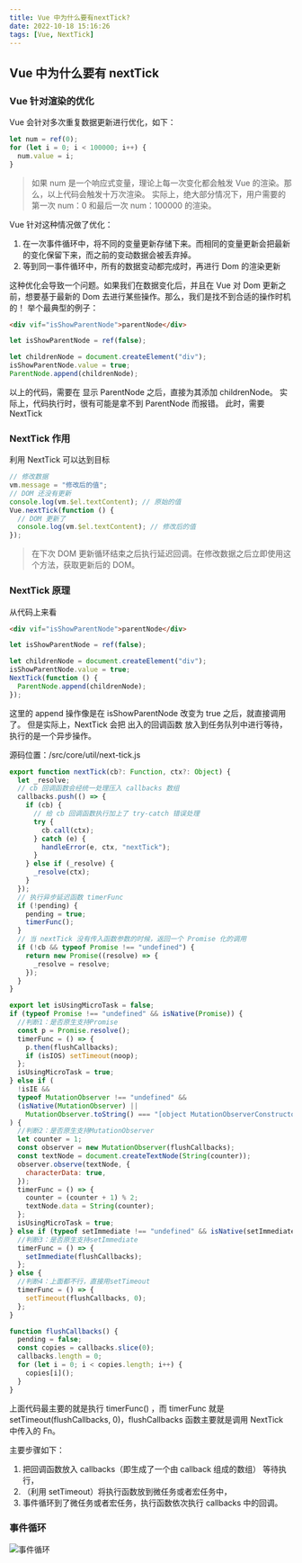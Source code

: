 ```yaml
---
title: Vue 中为什么要有nextTick?
date: 2022-10-18 15:16:26
tags: [Vue, NextTick]
---
```


## Vue 中为什么要有 nextTick

<!-- more -->

### Vue 针对渲染的优化

Vue 会针对多次重复数据更新进行优化，如下：

```js
let num = ref(0);
for (let i = 0; i < 100000; i++) {
  num.value = i;
}
```

> 如果 num 是一个响应式变量，理论上每一次变化都会触发 Vue 的渲染。那么，以上代码会触发十万次渲染。
> 实际上，绝大部分情况下，用户需要的第一次 num：0 和最后一次 num：100000 的渲染。

Vue 针对这种情况做了优化：

1. 在一次事件循环中，将不同的变量更新存储下来。而相同的变量更新会把最新的变化保留下来，而之前的变动数据会被丢弃掉。
2. 等到同一事件循环中，所有的数据变动都完成时，再进行 Dom 的渲染更新

这种优化会导致一个问题。如果我们在数据变化后，并且在 Vue 对 Dom 更新之前，想要基于最新的 Dom 去进行某些操作。那么，我们是找不到合适的操作时机的！
举个最典型的例子：

```html
<div vif="isShowParentNode">parentNode</div>
```

```js
let isShowParentNode = ref(false);

let childrenNode = document.createElement("div");
isShowParentNode.value = true;
ParentNode.append(childrenNode);
```

以上的代码，需要在 显示 ParentNode 之后，直接为其添加 childrenNode。
实际上，代码执行时，很有可能是拿不到 ParentNode 而报错。
此时，需要 NextTick

### NextTick 作用

利用 NextTick 可以达到目标

```js
// 修改数据
vm.message = "修改后的值";
// DOM 还没有更新
console.log(vm.$el.textContent); // 原始的值
Vue.nextTick(function () {
  // DOM 更新了
  console.log(vm.$el.textContent); // 修改后的值
});
```

> 在下次 DOM 更新循环结束之后执行延迟回调。在修改数据之后立即使用这个方法，获取更新后的 DOM。

### NextTick 原理

从代码上来看

```html
<div vif="isShowParentNode">parentNode</div>
```

```js
let isShowParentNode = ref(false);

let childrenNode = document.createElement("div");
isShowParentNode.value = true;
NextTick(function () {
  ParentNode.append(childrenNode);
});
```

这里的 append 操作像是在 isShowParentNode 改变为 true 之后，就直接调用了。
但是实际上，NextTick 会把 出入的回调函数 放入到任务队列中进行等待，执行的是一个异步操作。

源码位置：/src/core/util/next-tick.js

```js
export function nextTick(cb?: Function, ctx?: Object) {
  let _resolve;
  // cb 回调函数会经统一处理压入 callbacks 数组
  callbacks.push(() => {
    if (cb) {
      // 给 cb 回调函数执行加上了 try-catch 错误处理
      try {
        cb.call(ctx);
      } catch (e) {
        handleError(e, ctx, "nextTick");
      }
    } else if (_resolve) {
      _resolve(ctx);
    }
  });
  // 执行异步延迟函数 timerFunc
  if (!pending) {
    pending = true;
    timerFunc();
  }
  // 当 nextTick 没有传入函数参数的时候，返回一个 Promise 化的调用
  if (!cb && typeof Promise !== "undefined") {
    return new Promise((resolve) => {
      _resolve = resolve;
    });
  }
}
```

```js
export let isUsingMicroTask = false;
if (typeof Promise !== "undefined" && isNative(Promise)) {
  //判断1：是否原生支持Promise
  const p = Promise.resolve();
  timerFunc = () => {
    p.then(flushCallbacks);
    if (isIOS) setTimeout(noop);
  };
  isUsingMicroTask = true;
} else if (
  !isIE &&
  typeof MutationObserver !== "undefined" &&
  (isNative(MutationObserver) ||
    MutationObserver.toString() === "[object MutationObserverConstructor]")
) {
  //判断2：是否原生支持MutationObserver
  let counter = 1;
  const observer = new MutationObserver(flushCallbacks);
  const textNode = document.createTextNode(String(counter));
  observer.observe(textNode, {
    characterData: true,
  });
  timerFunc = () => {
    counter = (counter + 1) % 2;
    textNode.data = String(counter);
  };
  isUsingMicroTask = true;
} else if (typeof setImmediate !== "undefined" && isNative(setImmediate)) {
  //判断3：是否原生支持setImmediate
  timerFunc = () => {
    setImmediate(flushCallbacks);
  };
} else {
  //判断4：上面都不行，直接用setTimeout
  timerFunc = () => {
    setTimeout(flushCallbacks, 0);
  };
}
```

```js
function flushCallbacks() {
  pending = false;
  const copies = callbacks.slice(0);
  callbacks.length = 0;
  for (let i = 0; i < copies.length; i++) {
    copies[i]();
  }
}
```

上面代码最主要的就是执行 timerFunc() ，而 timerFunc 就是 setTimeout(flushCallbacks, 0)，flushCallbacks 函数主要就是调用 NextTick 中传入的 Fn。

主要步骤如下：

1. 把回调函数放入 callbacks（即生成了一个由 callback 组成的数组） 等待执行，
2. （利用 setTimeout）将执行函数放到微任务或者宏任务中，
3. 事件循环到了微任务或者宏任务，执行函数依次执行 callbacks 中的回调。

### 事件循环

![事件循环](https://imgconvert.csdnimg.cn/aHR0cHM6Ly91cGxvYWQtaW1hZ2VzLmppYW5zaHUuaW8vdXBsb2FkX2ltYWdlcy8xNTU4NjUwMi00ZjJkM2Y3MWE5NGE0YTAwLnBuZw?x-oss-process=image/format,png)


